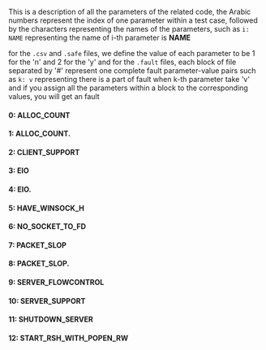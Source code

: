 This is a description of all the parameters of the related code,
the Arabic numbers represent the index of one parameter within a test case,
followed by the characters representing the names of the parameters,
such as `i: NAME` representing the name of i-th parameter is **NAME** 


for the `.csv` and `.safe` files, we define the value of each parameter to be 1 for the 'n' and 2 for the 'y'
and for the `.fault` files, each block of file separated by '#' represent one complete fault parameter-value pairs
such as `k: v` representing there is a part of fault when k-th parameter take 'v'
and if you assign all the parameters within a block to the corresponding values, you will get an fault


#### 0: ALLOC_COUNT 
#### 1: ALLOC_COUNT. 
#### 2: CLIENT_SUPPORT 
#### 3: EIO 
#### 4: EIO. 
#### 5: HAVE_WINSOCK_H 
#### 6: NO_SOCKET_TO_FD 
#### 7: PACKET_SLOP 
#### 8: PACKET_SLOP. 
#### 9: SERVER_FLOWCONTROL 
#### 10: SERVER_SUPPORT 
#### 11: SHUTDOWN_SERVER 
#### 12: START_RSH_WITH_POPEN_RW 
